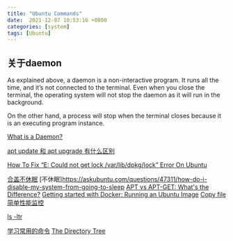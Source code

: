 ```yaml
---
title: "Ubuntu Commands"
date:  2021-12-07 10:53:16 +0800
categories: [system]
tags: [Ubuntu]
---
```


## 关于daemon
As explained above, a daemon is a non-interactive program. It runs all the time, and it’s not connected to the terminal. Even when you close the terminal, the operating system will not stop the daemon as it will run in the background.

On the other hand, a process will stop when the terminal closes because it is an executing program instance.

[What is a Daemon?](https://www.liquidweb.com/kb/what-is-a-daemon/)


[apt update 和 apt upgrade 有什么区别](https://embeddedinventor.com/apt-update-apt-upgrade-command-explained-for-beginners/)

[How To Fix “E: Could not get lock /var/lib/dpkg/lock” Error On Ubuntu](https://ostechnix.com/how-to-fix-e-could-not-get-lock-var-lib-dpkg-lock-error-on-ubuntu/)



[合盖不休眠](https://blog.csdn.net/xiaoxiao133/article/details/82847936)
[不休眠]https://askubuntu.com/questions/47311/how-do-i-disable-my-system-from-going-to-sleep
[APT vs APT-GET: What's the Difference?](https://phoenixnap.com/kb/apt-vs-apt-get)
[Getting started with Docker: Running an Ubuntu Image](https://dev.to/netk/getting-started-with-docker-running-an-ubuntu-image-4lk9#:~:text=To%20exit%20the%20container%20simply%20type%20exit%20from,Docker%20console%20when%20you%20created%20the%20Ubuntu%20container.)
[](https://dev.to/netk/getting-started-with-docker-running-an-ubuntu-image-4lk9)
[Copy file](https://www.cyberciti.biz/faq/ubuntu-copy-file-command/)
[简单性能监控](https://www.howtoforge.com/tutorial/ubuntu-performance-monitoring/#:~:text=How%20to%20monitor%20your%20system%20performance%20on%20%28Ubuntu%29,type%20%E2%80%9Ctop%E2%80%9D%20and%20hit%20enter.%203%20Lm-sensors.%20)

[ls -ltr](https://askubuntu.com/questions/640746/difference-between-ls-l-ls-ltr-and-ll)

[学习常用的命令](https://vitux.com/40-most-used-ubuntu-commands/)
[ The Directory Tree](https://help.ubuntu.com/lts/installation-guide/armhf/apcs02.html)

